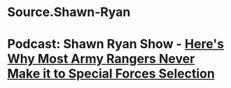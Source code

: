 # Source.Shawn-Ryan
# Podcast: Shawn Ryan Show - [Here's Why Most Army Rangers Never Make it to Special Forces Selection](https://youtu.be/m7wxJSilrSA)

